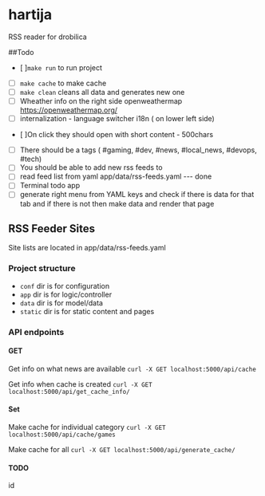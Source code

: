 # hartija

RSS reader for drobilica


##Todo
- [ ]`make run` to run project
- [ ] `make cache` to make cache 
- [ ] `make clean` cleans all data and generates new one
- [ ] Wheather info on the right side openweathermap https://openweathermap.org/ 
- [ ] internalization - language switcher i18n ( on lower left side)
- [ ]On click they should open with short content - 500chars
- [ ] There should be a tags ( #gaming, #dev, #news, #local_news, #devops, #tech)   
- [ ] You should be able to add new rss feeds to
- [ ] read feed list from yaml app/data/rss-feeds.yaml  --- done 
- [ ] Terminal todo app
- [ ] generate right menu from YAML keys and check if there is data for that tab and if there is not then make data and render that page 

## RSS Feeder Sites
Site lists are located in app/data/rss-feeds.yaml

### Project structure

 - `conf` dir is for configuration
 - `app` dir is for logic/controller
 - `data` dir is for model/data
 - `static` dir is for static content and pages 

### API endpoints


#### GET

Get info on what news are available
`curl -X GET localhost:5000/api/cache`


Get info when cache is created
`curl -X GET localhost:5000/api/get_cache_info/`


#### Set
Make cache for individual category
`curl -X GET localhost:5000/api/cache/games`

Make cache for all 
`curl -X GET localhost:5000/api/generate_cache/`


#### TODO
id

